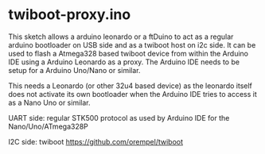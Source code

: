# twiboot-proxy.ino

This sketch allows a arduino leonardo or a ftDuino to act as a regular
arduino bootloader on USB side and as a twiboot host on i2c side. It
can be used to flash a Atmega328 based twiboot device from within the
Arduino IDE using a Arduino Leonardo as a proxy.  The Arduino IDE
needs to be setup for a Arduino Uno/Nano or similar.
 
This needs a Leonardo (or other 32u4 based device) as the leonardo
itself does not activate its own bootloader when the Arduino IDE tries
to access it as a Nano Uno or similar.
  
UART side: regular STK500 protocol as used by Arduino IDE for the Nano/Uno/ATmega328P

I2C side: twiboot https://github.com/orempel/twiboot
  